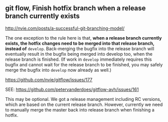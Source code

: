 ## git flow, Finish hotfix branch when a release branch currently exists

http://nvie.com/posts/a-successful-git-branching-model/

The one exception to the rule here is that, **when a release branch currently exists, the hotfix changes need to be merged into that release branch, instead of** `develop`. Back-merging the bugfix into the release branch will eventually result in the bugfix being merged into develop too, when the release branch is finished. (If work in `develop` immediately requires this bugfix and cannot wait for the release branch to be finished, you may safely merge the bugfix into `develop` now already as well.)

https://github.com/nvie/gitflow/issues/177

SEE: https://github.com/petervanderdoes/gitflow-avh/issues/161

This may be optional. We got a release management including RC versions, which are based on the current release branch. However, currently we need to manually merge the master back into release branch when finishing a hotfix.
